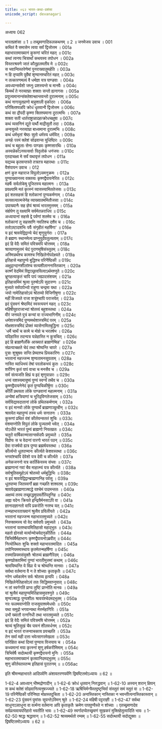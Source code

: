 ```yaml
---
title: ०६२ भारत-कथा-प्रशंसा
unicode_script: devanagari

---
```



अध्यायः 062

भारतप्रशंसा ॥ 1 ॥ तच्छ्रवणादिफलकथनम् ॥ 2 ॥
जनमेजय उवाच ।	001  
कथितं वै समासेन त्वया सर्वं द्विजोत्तम ।	001a  
महाभारतमाख्यानं कुरूणां चरितं महत् ॥	001c  
कथां त्वनघ चित्रार्थां कथयस्व तपोधन ।	002a  
विस्तरश्रवणे जातं कौतूहलमतीव मे ॥	002c  
स भवान्विस्तरेणेमां पुनराख्यातुमर्हति ।	003a  
न हि तृप्यामि पूर्वेषां शृण्वानश्चरितं महत् ॥	003c  
न तत्कारणमल्पं वै धर्मज्ञा यत्र पाण्डवाः ।	004a  
अवध्यान्सर्वशो जघ्नुः प्रशस्यन्ते च मानवैः ॥	004c  
किमर्थं ते नरव्याघ्राः शक्ताः सन्तो ह्यनागसः ।	005a  
प्रयुज्यमानान्संक्लेशान्क्षान्तवन्तो दुरात्मनाम् ॥	005c  
कथं नागायुतप्राणो बाहुशाली वृकोदरः ।	006a  
परिक्लिश्यन्नपि क्रोधं धृतवान्वै द्विजोत्तम ॥	006c  
कथं सा द्रौपदी कृष्णा क्लिश्यमाना दुरात्मभिः ।	007a  
शक्ता सती धार्तराष्ट्रान्नादहत्क्रोधचक्षुषा ॥	007c  
कथं व्यसनिनं द्यूते पार्थौ माद्रीसुतौ तदा ।	008a  
अन्वयुस्ते नरव्याघ्रा बाध्यमाना दुरात्मभिः ॥	008c  
कथं धर्मभृतां श्रेष्ठः सुतो धर्मस्य धर्मवित् ।	009a  
अनर्हः परमं क्लेशं सोढवान्स युधिष्ठिरः ॥	009c  
कथं च बहुलाः सेनाः पाण्डवः कृष्णसारथिः ।	010a  
अस्यन्नेकोऽनयत्सर्वाः पितृलोकं धनंजयः ॥	010c  
एतदाचक्ष्व मे सर्वं यथावृत्तं तपोधन ।	011a  
यद्यच्च कृतवन्तस्ते तत्रतत्र महारथाः ॥	011c  
वैशंपायन उवाच ।	012  
क्षणं कुरु महाराज विपुलोऽयमनुक्रमः ।	012a  
पुण्याख्यानस्य वक्तव्यः कृष्णद्वैपायनेरितः ॥	012c  
महर्षेः सर्वलोकेषु पूजितस्य महात्मनः ।	013a  
प्रवक्ष्यामि मतं कृत्स्नं व्यासस्यामिततेजसः ॥	013c  
इदं शतसहस्रं हि श्लोकानां पुण्यकर्मणाम् ।	014a  
सत्यवत्यात्मजेनेह व्याख्यातममितौजसा ॥	014c  
उपाख्यानैः सह ज्ञेयं श्राव्यं भारतमुत्तमम् ।	015a  
संक्षेपेण तु वक्ष्यामि सर्वमेतन्नराधिप ॥	015c  
अध्यायानां सहस्रे द्वे पर्वणां शतमेव च ।	016a  
श्लोकानां तु सहस्राणि नवतिश्च दशैव च ।	016c  
ततोऽष्टादशभिः पर्वैः संगृहीतं महर्षिणा' ॥	016e  
य इदं श्रावयेद्विद्वान्ये चेदं शृणुयुर्नराः ।	017a  
ते ब्रह्मणः स्थानमेत्य प्राप्नुयुर्देवतुल्यताम् ॥	017c  
इदं हि वेदैः समितं पवित्रमपि चोत्तमम् ।	018a  
श्राव्याणामुत्तमं चेदं पुराणमृषिसंस्तुतम् ॥	018c  
अस्मिन्नर्थश्च कामश्च निखिलेनोपदेक्ष्यते ।	019a  
इतिहासे महापुण्ये बुद्धिश्च परिनैष्ठिकी ॥	019c  
अक्षुद्रान्दानशीलांश्च सत्यशीलाननास्तिकान् ।	020a  
कार्ष्णं वेदमिमं विद्वाञ्छ्रावयित्वाऽर्थमश्नुते ॥	020c  
भ्रूणहत्याकृतं चापि पापं जह्यादसंशयम् ।	021a  
इतिहासमिमं श्रुत्वा पुरुषोऽपि सुदारुणः ॥	021c  
मुच्यते सर्वपापेभ्यो राहुणा चन्द्रमा यथा ।	022a  
जयो नामेतिहासोऽयं श्रोतव्यो विजिगीषुणा ॥	022c  
महीं विजयते राजा शत्रूंश्चापि पराजयेत् ।	023a  
इदं पुंसवनं श्रेष्ठमिदं स्वस्त्ययनं महत् ॥	023c  
महिषीयुवराजाभ्यां श्रोतव्यं बहुशस्तथा ।	024a  
वीरं जनयते पुत्रं कन्यां वा राज्यभागिनीम् ॥	024c  
धर्मशास्त्रमिदं पुण्यमर्थशास्त्रमिदं परम् ।	025a  
मोक्षशास्त्रमिदं प्रोक्तं व्यासेनामितबुद्धिना ॥	025c  
`धर्मे चार्थे च कामे च मोक्षे च भरतर्षभ ।	026a  
यदिहास्ति तदन्यत्र यन्नेहास्ति न कुत्रचित् ।	026c  
इदं हि ब्राह्मणैर्लोके आख्यातं ब्राह्मणेष्विह' ॥	026e  
संप्रत्याचक्षते चेदं तथा श्रोष्यन्ति चापरे ।	027a  
पुत्राः शुश्रूषवः सन्ति प्रेष्याश्च प्रियकारिणः ॥	027c  
भरतानां महज्जन्म शृण्वतामनसूयताम् ।	028a  
नास्ति व्याधिभयं तेषां परलोकभयं कुतः ॥	028c  
शरीरेण कृतं पापं वाचा च मनसैव च ।	029a  
सर्वं संत्यजति क्षिप्रं य इदं शृणुयान्नरः ॥	029c  
धन्यं यशस्यमायुष्यं पुण्यं स्वर्ग्यं तथैव च ।	030a  
कृष्णद्वैपायनेनेदं कृतं पुण्यचिकीर्षुणा ॥	030c  
कीर्तिं प्रथयता लोके पाण्डवानां महात्मनाम् ।	031a  
अन्येषां क्षत्रियाणां च भूरिद्रविणतेजसाम् ॥	031c  
सर्वविद्यावदातानां लोके प्रथितकर्मणाम् ।	032a  
य इदं मानवो लोके पुण्यार्थे ब्राह्मणाञ्छुचीन् ॥	032c  
श्रावयेत महापुण्यं तस्य धर्मः सनातनः ।	033a  
कुरूणां प्रथितं वंशं कीर्तयन्सततं शुचिः ॥	033c  
वंशमाप्नोति विपुलं लोके पूज्यतमो भवेत् ।	034a  
योऽधीते भारतं पुम्यं ब्राह्मणो नियतव्रतः ॥	034c  
चतुरो वार्षिकान्मासान्सर्वपापैः प्रमुच्यते ।	035a  
विज्ञेयः स च वेदानां पारगो भारतं पठन् ॥	035c  
देवा राजर्षयो ह्यत्र पुण्या ब्रह्मर्षयस्तथा ।	036a  
कीर्त्यन्ते धूतपाप्मानः कीर्त्यते केशवस्तथा ॥	036c  
भगवांश्चापि देवेशो यत्र देवी च कीर्त्यते ।	037a  
अनेकजननो यत्र कार्तिकेयस्य संभवः ॥	037c  
ब्राह्मणानां गवां चैव माहात्म्यं यत्र कीर्त्यते ।	038a  
सर्वश्रुतिसमूहोऽयं श्रोतव्यो धर्मबुद्धिभिः ॥	038c  
य इदं श्रावयेद्विद्वान्ब्राह्मणानिह पर्वसु ।	039a  
धूतपाप्मा जितस्वर्गो ब्रह्म गच्छति शाश्वतम् ॥	039c  
श्रावयेद्ब्राह्मणाञ्श्राद्धे यश्चेमं पादमन्ततः ।	040a  
अक्षय्यं तस्य तच्छ्राद्धमुपावर्तेत्पितॄनिह ॥	040c  
अह्ना यदेनः क्रियते इन्द्रियैर्मनसाऽपि वा ।	041a  
ज्ञानादज्ञानतो वापि प्रकरोति नरश्च यत् ॥	041c  
तन्महाभारताख्यानं श्रुत्वैव प्रविलीयते ।	042a  
भरतानां महज्जन्म महाभारतमुच्यते ॥	042c  
निरुक्तमस्य यो वेद सर्वपापैः प्रमुच्यते ।	043a  
भरतानां यतश्चायमितिहासो महाद्भुतः ॥	043c  
महतो ह्येनसो मर्त्यान्मोचयेदनुकीर्तितः ।	044a  
त्रिभिर्वर्षैर्महाभागः कृष्णद्वैपायनोऽब्रवीत् ॥	044c  
नित्योत्थितः शुचिः शक्तो महाभारतमादितः ।	045a  
तपोनियममास्थाय कृतमेतन्महर्षिणा ॥	045c  
तस्मान्नियमसंयुक्तैः श्रोतव्यं ब्राह्मणैरिदम् ।	046a  
कृष्णप्रोक्तामिमां पुण्यां भारतीमुत्तमां कथाम् ॥	046c  
श्रावयिष्यन्ति ये विप्रा ये च श्रोष्यन्ति मानवाः ।	047a  
सर्वथा वर्तमाना वै न ते शोच्याः कृताकृतैः ॥	047c  
नरेण धर्मकामेन सर्वः श्रोतव्य इत्यपि ।	048a  
निखिलेनेतिहासोऽयं ततः सिद्धिमवाप्नुयात् ॥	048c  
न तां स्वर्गगतिं प्राप्य तुष्टिं प्राप्नोति मानवः ।	049a  
यां श्रुत्वैवं महापुण्यमितिहासमुपाश्नुते ॥	049c  
शृण्वञ्श्राद्धः पुण्यशीलः श्रावयंश्चेदमद्भुतम् ।	050a  
नरः फलमवाप्नोति राजसूयाश्वमेधयोः ॥	050c  
यथा समुद्रो भगवान्यथा मेरुर्महागिरिः ।	051a  
उभौ ख्यातौ रत्ननिधी तथा भारतमुच्यते ॥	051c  
इदं हि वेदैः समितं पवित्रमषि चोत्तमम् ।	052a  
श्राव्यं श्रुतिसुखं चैव पावनं शीलवर्धनम् ॥	052c  
य इदं भारतं राजन्वाचकाय प्रयच्छति ।	053a  
तेन सर्वा मही दत्ता भवेत्सागरमेखला ॥	053c  
पारिक्षित कथां दिव्यां पुण्याय विजयाय च ।	054a  
कथ्यमानां मया कृत्स्नां शृणु हर्षकरीमिमाम् ॥	054c  
त्रिभिर्वर्षैः सदोत्थायी कृष्णद्वैपायनो मुनिः ।	055a  
महाभारतमाख्यानं कृतवानिदमद्भुतम् ॥	055c  
शृणु कीर्तयतस्तन्म इतिहासं पुरातनम् ॥ ॥	056ac  

इति श्रीमन्महाभारते आदिपर्वणि अंशावतरणपर्वणि द्विषष्टितमोऽध्यायः ॥ 62 ॥

1-62-4 अवध्यान् भीष्मद्रोणादीन् ॥ 1-62-6 क्रोधं धृतवान् निरुद्धवान् ॥ 1-62-10 अस्यन् शरान् क्षिपन् स कथं क्लेशं सोढवानित्यनुषज्ज्यते ॥ 1-62-18 ऋषिभिर्मन्त्रैस्तद्द्रष्टृभिर्वा संस्तुतं समं स्तुतं वा ॥ 1-62-19 परिनैष्ठिकी परिनिष्ठा मोक्षस्तदुचिता ॥ 1-62-20 अनास्तिकान् नास्तिका न भवन्तीत्यनास्तिकास्तान् ॥ 1-62-23 पुंसवनं पुमांसः सूयन्तेऽस्मिन् श्रुते ॥ 1-62-24 महिषी पट्टराज्ञी ॥ 1-62-47 सर्वथा साधुनाऽसाधुना वा वर्त्मना वर्तमाना अपि कृताकृतैः क्रमेण पापपुण्यैस्ते न शोच्याः । एतच्छ्रवणादेव सर्वप्रत्यवायपरिहारो भवतीति भावः ॥ 1-62-49 स्वर्गादप्येतच्छ्रवणं सुखकरं मुक्तिहेतुत्वादिति भावः ॥ 1-62-50 श्राद्धः श्रद्धावान् ॥ 1-62-52 श्राव्यमर्थतो रम्यम् ॥ 1-62-55 सदोत्थायी सदोद्युक्तः ॥ द्विषष्टितमोऽध्यायः ॥ 62 ॥